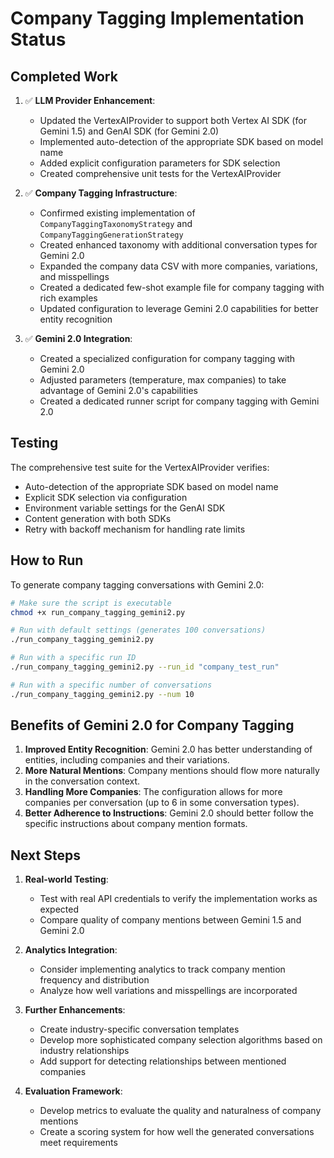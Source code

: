 # Company Tagging Implementation Status

## Completed Work

1. ✅ **LLM Provider Enhancement**:
   - Updated the VertexAIProvider to support both Vertex AI SDK (for Gemini 1.5) and GenAI SDK (for Gemini 2.0)
   - Implemented auto-detection of the appropriate SDK based on model name
   - Added explicit configuration parameters for SDK selection
   - Created comprehensive unit tests for the VertexAIProvider

2. ✅ **Company Tagging Infrastructure**:
   - Confirmed existing implementation of `CompanyTaggingTaxonomyStrategy` and `CompanyTaggingGenerationStrategy`
   - Created enhanced taxonomy with additional conversation types for Gemini 2.0
   - Expanded the company data CSV with more companies, variations, and misspellings
   - Created a dedicated few-shot example file for company tagging with rich examples
   - Updated configuration to leverage Gemini 2.0 capabilities for better entity recognition

3. ✅ **Gemini 2.0 Integration**:
   - Created a specialized configuration for company tagging with Gemini 2.0
   - Adjusted parameters (temperature, max companies) to take advantage of Gemini 2.0's capabilities
   - Created a dedicated runner script for company tagging with Gemini 2.0

## Testing

The comprehensive test suite for the VertexAIProvider verifies:
- Auto-detection of the appropriate SDK based on model name
- Explicit SDK selection via configuration
- Environment variable settings for the GenAI SDK
- Content generation with both SDKs
- Retry with backoff mechanism for handling rate limits

## How to Run

To generate company tagging conversations with Gemini 2.0:

```bash
# Make sure the script is executable
chmod +x run_company_tagging_gemini2.py

# Run with default settings (generates 100 conversations)
./run_company_tagging_gemini2.py

# Run with a specific run ID
./run_company_tagging_gemini2.py --run_id "company_test_run"

# Run with a specific number of conversations
./run_company_tagging_gemini2.py --num 10
```

## Benefits of Gemini 2.0 for Company Tagging

1. **Improved Entity Recognition**: Gemini 2.0 has better understanding of entities, including companies and their variations.
2. **More Natural Mentions**: Company mentions should flow more naturally in the conversation context.
3. **Handling More Companies**: The configuration allows for more companies per conversation (up to 6 in some conversation types).
4. **Better Adherence to Instructions**: Gemini 2.0 should better follow the specific instructions about company mention formats.

## Next Steps

1. **Real-world Testing**:
   - Test with real API credentials to verify the implementation works as expected
   - Compare quality of company mentions between Gemini 1.5 and Gemini 2.0

2. **Analytics Integration**:
   - Consider implementing analytics to track company mention frequency and distribution
   - Analyze how well variations and misspellings are incorporated

3. **Further Enhancements**:
   - Create industry-specific conversation templates
   - Develop more sophisticated company selection algorithms based on industry relationships
   - Add support for detecting relationships between mentioned companies

4. **Evaluation Framework**:
   - Develop metrics to evaluate the quality and naturalness of company mentions
   - Create a scoring system for how well the generated conversations meet requirements